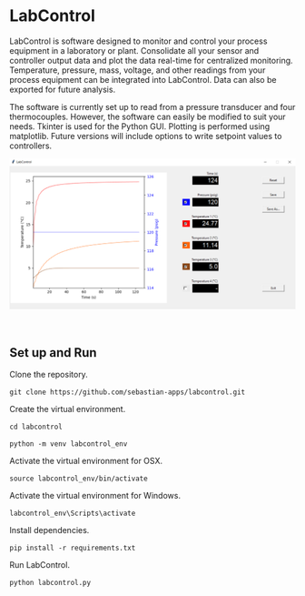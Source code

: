 # LabControl

LabControl is software designed to monitor and control your process equipment in a laboratory or plant. 
Consolidate all your sensor and controller output data and plot the data real-time for centralized monitoring. 
Temperature, pressure, mass, voltage, and other readings from your process equipment can be integrated into LabControl.
Data can also be exported for future analysis.

The software is currently set up to read from a pressure transducer and four thermocouples. However, the software can easily be modified to suit your needs. Tkinter is used for the Python GUI. Plotting is performed using matplotlib. Future versions will include options to write setpoint values to controllers.


![plot](screenshot1.png)

<br />

## Set up and Run

Clone the repository.

```
git clone https://github.com/sebastian-apps/labcontrol.git
```

Create the virtual environment.

```
cd labcontrol
```
```
python -m venv labcontrol_env
```

Activate the virtual environment for OSX.

```
source labcontrol_env/bin/activate
```

Activate the virtual environment for Windows.

```
labcontrol_env\Scripts\activate
```

Install dependencies. 

```
pip install -r requirements.txt
```

Run LabControl.

```
python labcontrol.py
```

